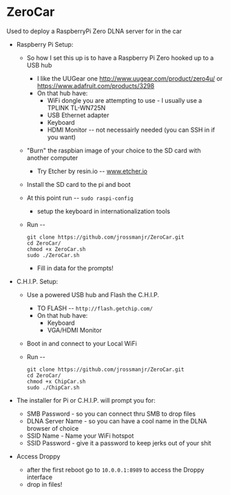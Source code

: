 # ZeroCar
Used to deploy a RaspberryPi Zero DLNA server for in the car
    
- Raspberry Pi Setup:
    - So how I set this up is to have a Raspberry Pi Zero hooked up to a USB hub
        - I like the UUGear one http://www.uugear.com/product/zero4u/ or https://www.adafruit.com/products/3298
        - On that hub have: 
            - WiFi dongle you are attempting to use - I usually use a TPLINK TL-WN725N
            - USB Ethernet adapter
            - Keyboard
            - HDMI Monitor -- not necessairly needed (you can SSH in if you want)
            
    - "Burn" the raspbian image of your choice to the SD card with another computer
        - Try Etcher by resin.io -- www.etcher.io
    
    - Install the SD card to the pi and boot
    
    - At this point run -- `sudo raspi-config`
        - setup the keyboard in internationalization tools 
    
    - Run -- 
        ```
        git clone https://github.com/jrossmanjr/ZeroCar.git
        cd ZeroCar/
        chmod +x ZeroCar.sh
        sudo ./ZeroCar.sh
        ```
        - Fill in data for the prompts!
    
    
- C.H.I.P. Setup:
    - Use a powered USB hub and Flash the C.H.I.P. 
        - TO FLASH -- `http://flash.getchip.com/`
        - On that hub have: 
            - Keyboard
            - VGA/HDMI Monitor
            
    - Boot in and connect to your Local WiFi 

    - Run -- 
        ```
        git clone https://github.com/jrossmanjr/ZeroCar.git
        cd ZeroCar/
        chmod +x ChipCar.sh
        sudo ./ChipCar.sh
        ```
        
- The installer for Pi or C.H.I.P. will prompt you for:
    - SMB Password - so you can connect thru SMB to drop files
    - DLNA Server Name - so you can have a cool name in the DLNA browser of choice
    - SSID Name - Name your WiFi hotspot
    - SSID Password - give it a password to keep jerks out of your shit

- Access Droppy
    - after the first reboot go to ``` 10.0.0.1:8989 ``` to access the Droppy interface
    - drop in files!

